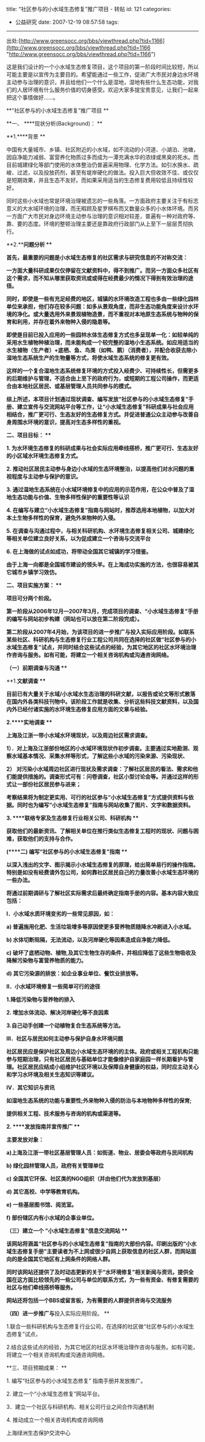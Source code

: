 title: “社区参与的小水域生态修复”推广项目 -  转贴
id: 121
categories:
  - 公益研究
date: 2007-12-19 08:57:58
tags:
---

<div id="msgcns!9697D6160EFEBC17!1585" class="bvMsg">

出处:[http://www.greensocc.org/bbs/viewthread.php?tid=1166](http://www.greensocc.org/bbs/viewthread.php?tid=1166 "http://www.greensocc.org/bbs/viewthread.php?tid=1166") <p>这是我们设计的一个小水域生态修复项目，这个项目的第一阶段时间比较短，所以可能主要是以宣传为主要目的。希望能通过一些工作，促进广大市民对身边水环境主动参与治理的意识，并且给他们一个什么是湿地，湿地有些什么生态功能，对我们的人居环境有什么服务价值的切身感受。欢迎大家多提宝贵意见，让我们一起来把这个事情做好……。 <p>**“社区参与的小水域生态修复”推广项目
** <p> <p>**一、 ****现状分析(Background)：
** <p>**1.****背景
** <p>中国有大量城市、乡镇、社区附近的小水域，如不流动的小河道、小湖泊、池塘，因自净能力减弱、富营养化物质过多而成为一潭充满水华的浓绿或黑臭的死水。而目前城建绿化等部门使用的水体整治仍普遍采用物理、化学方法。如引水换水、疏峻、过滤，以及投放药剂，甚至有堤岸硬化的做法。投入巨大但收效不佳、或仅仅是短期效果，并且生态不友好。而如果采用适当的生态修复费用较低且持续性较好。 <p>同时这些小水域也常是环境治理被遗忘的一些角落。一方面政府主要关注于有标志意义的大水域环境的治理，而无暇顾及星罗棋布而又数量众多的小水体环境。而另一方面广大市民对身边环境主动参与治理的意识相对较差，普遍有一种对政府等、靠、要的态度。环境的整顿治理主要还是靠政府行政部门从上至下一层层贯彻执行。 <p>**2.****问题分析
** <p>首先，最重要的问题是小水域生态修复的社区需求与研究信息的不对称交流： <p>一方面大量科研成果仅仅停留在文献资料中，得不到推广。而另一方面众多社区有这个需求，而不知从哪里获取资讯或或得在经费最少的情况下得到有效治理的途径。 <p>同时，即使是一些有充足经费的地区，城镇的水环境改造工程也多由一些绿化园林单位来承担，他们存在较多问题：如多从景观角度，而非生态功能角度来设计水环境的净化。或大量选用外来景观植物造景，而不重视对本地原生态系统与物种的保育和利用，并存在着外来物种入侵的隐患等。 <p>即使是目前已投入应用的一些园林水体生态修复方式也多呈现单一化：如较单纯的采用水生植物种植治理，而未能构成一个较完整的湿地小生态系统。如应用适当的水生植物（生产者）+底栖、鱼、鸟类（如鸭、鹅）（消费者），并配合收获去除小湿地生态系统生产的生物量等方式，将使水域生态系统的修复更有效。 <p>这样的一个复合湿地生态系统修复环境的方式投入经费少、可持续性长，但需更多的后期维护与管理，不适合由上至下的政府行为，或短期的工程公司操作，而更适合由本地社区居民、或基层管理人员共同参与的模式。 <p>综上所述，本项目计划通过现状调查、编写发放“社区参与的小水域生态修复”手册、建立宣传与交流网站平台等工作，让“小水域生态修复”科研成果与社会应用相结合，推广更可行、生态友好的生态修复方式。并促进普通公众主动参与改善自身周围水环境的意识，提高对生态多样性的重视。 <p>**二、项目目标：
** <p>1\. 为水环境生态修复的科研成果与社会实际应用牵线搭桥，推广更可行、生态友好的小区域水环境生态修复方式。 <p>2\. 推动社区居民主动参与身边小水域的生态环境整治，以提高他们对水问题的重视程度与主动参与保护的意识。 <p>3\. 通过湿地生态系统在小水域环境修复中的应用的示范作用，在公众中普及了湿地生态功能与价值、生物多样性保护的重要性等认识 <p>4\. 在编写与建立“小水域生态修复”指南与网站时，推荐选用本地植物，以加大对本土生物多样性的保育，避免外来物种的入侵。 <p>5\. 在调查与沟通过程中，与相关科研机构、水环境生态修复相关公司、城建绿化等相关单位建立良好关系，以为促成建立一个咨询与交流平台 <p>6\. 在上海做的试点如成功，将带动全国其它城镇的学习借鉴。 <p>由于上海一向都是全国城市建设的领头羊。在上海成功实施的方法，也很容易被其它城市乡镇学习效仿。 <p>**二、项目实施方案：
** <p>项目可分两个阶段。 <p>第一阶段从2006年12月—2007年3月，完成项目的调查、“小水域生态修复”手册的编写与网站初步构建（网站也可以放在第二阶段完成）。 <p>第二阶段从2007年4月始，为该项目的进一步推广与投入实际应用阶段。如联系某些社区、科研机构与生态修复行业工程公司共同在选择的社区做“社区参与的小水域生态修复”试点，并同时结合这些试点的经验，为其它地区的社区水环境治理作咨询与服务。如有可能，将建立一个相关咨询机构或沟通咨询网络。 <p>**（一）前期调查与沟通
** <p>** <p>** <p>**1.****文献调查
** <p>目前已有大量关于水域/小水域水生态治理的科研文献，以报告或论文等形式散落在国内外各类科技刊物中。该阶段工作就是收集、分析这些科技文献资料，以及国内外已经付诸实施的水环境生态修复应用方面的文章与经验。 <p>**2.****实地调查
** <p>上海及江浙一带小水域水环境现状，以及周边社区需求调查。 <p>1）．对上海及江浙部份地区的小水域环境现状作初步调查。主要通过实地勘测、观察水域基本情况、采集水样等形式，了解这些小水域的污染来源、污染现状、 <p>2） 对污染小水域周边社区进行现状及需求调查：了解社区居民的看法、需求和他们能提供措施的。调查形式可有：问卷调查，社区小型讨论会等。并通过这样的形式让一部份社区居民参与进来； <p>考察结果将为制定更实用、可行的社区参与“小水域生态修复”方式提供资料与依据。同时也为编写“小水域生态修复”指南与网站收集了图片、文字和数据资料。 <p>**3\. ****联络专家及生态修复行业相关公司、科研机构
** <p>获取他们的最新资讯、了解相关单位在推行类似生态修复工程时的现状、问题与困难，获取他们的支持与合作。 <p>**(****二) 编写“社区参与的小水域生态修复”指南
** <p>以深入浅出的文字、图示揭示小水域生态修复的原理，给出简单易行的操作指南。特别是如没有经费请外包公司，如何靠社区居民自己的力量改善小水域生态环境的一些办法。 <p>将通过前期调研与了解社区实际需求后最终确定指南手册的内容。基本内容大致应包括： <p>I．小水域水质环境变劣的一些常见原因，如： <p>a) 普遍施用化肥、生活垃圾增多等原因使更多营养物质随降水冲刷进入小水域。 <p>b) 水体切断阻隔，无法流动，以及河岸硬化等因素造成自净能力降低。 <p>c) 破坏了底栖动物、植物,及其它生物生存的条件，并相应降低了这些生物吸收及降解污染物与富营养物质的能力。 <p>d) 其它污染源的排放：如企业事业单位、餐饮业排放等。 <p>II．小水域环境修复一些简单可行的途径 <p>1.降低污染物与营养物的排入 <p>2\. 增加水体流动、解决河岸硬化等不良因素 <p>3.自己动手创建一个动植物复合生态系统等方法。 <p>III．社区与居民如何主动参与保护自身水环境问题 <p>社区居民应是保护社区及周边小水域生态环境的的主体。政府或相关工程机构只能参与短期治理，只有社区居民与基础单位才能像维护自家庭园一样长期看护与管理。社区居民应结成小组维护社区环境以及保障自身健康的权益，同时应主动关心和学习水环境及相关生态知识等建议。 <p>IV．其它知识与资讯 <p>如湿地生态系统的功能与重要性;外来物种入侵的防治与本地物种多样性的保育; <p>提供相关工程、技术服务与咨询的机构或渠道等。 <p>**2\. ****发放指南并宣传推广
** <p>主要发放对象： <p>a)上海及江浙一带社区基层管理人员：如街道、物业、居委会等政府与民间机构 <p>b) 绿化园林管理人员，政府有关管理单位 <p>c) 全国其它环保、社区类的NGO组织（并由他们代为发放到基层） <p>d) 其它高校、中学等教育机构。 <p>e) 一些基层图书馆、阅览室。 <p>f) 部份辖区内有小水域的企事业单位。 <p>**（三）建立一个 “小水域生态修复”信息交流网站
** <p>该网站将涵盖“社区参与的小水域生态修复”指南的大部份内容。印刷出版的“小水域生态修复手册”主要读者为不上网或很少自网上获取信息的社区人群，而网站面向的是全国其它地区有上网条件的网络人群。 <p>同时该网站还提供了及时动态更新的关于“水环境修复”相关新闻与资讯，提供全国在这方面比较领先的一些公司与单位的联系方式，为一些有资金、有修复需要的社区与他们牵线搭桥等服务。 <p>网站还将包括一个BBS或留言板，为有需要的人群提供咨询与交流服务 <p>**（四）进一步推广与****投入实际应用阶段。
** <p>1.联合一些科研机构与生态修复行业公司，在选择的社区做“社区参与的小水域生态修复”试点， <p>2.结合这些试点的经验，为其它地区的社区水环境治理作咨询与服务。如有可能，将建立一个相关咨询机构或沟通咨询网络。 <p> <p> <p>**三、项目预期成果：
** <p>1\. 编写“社区参与的小水域生态修复” 指南手册并发放推广。 <p>2\. 建立一个“小水域生态修复”网站平台。 <p>3．建立一个社区与科研机构、相关公司行业之间合作沟通机制 <p>4\. 推动成立一个相关咨询机构或咨询网络 <p>上海绿洲生态保护交流中心
</p></p></p></p></p></p></p></p></p></p></p></p></p></p></p></p></p></p></p></div>